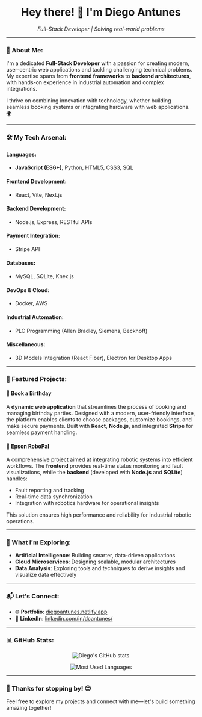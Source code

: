 <h1 align="center"> 
  Hey there! 👋 I'm Diego Antunes 
</h1>

<p align="center">
  <em>Full-Stack Developer | Solving real-world problems</em>
</p>

---

### 🌟 About Me:
I'm a dedicated **Full-Stack Developer** with a passion for creating modern, user-centric web applications and tackling challenging technical problems. My expertise spans from **frontend frameworks** to **backend architectures**, with hands-on experience in industrial automation and complex integrations.

I thrive on combining innovation with technology, whether building seamless booking systems or integrating hardware with web applications. 🌍

---

### 🛠️ My Tech Arsenal:

#### Languages:
- **JavaScript (ES6+)**, Python, HTML5, CSS3, SQL

#### Frontend Development:
- React, Vite, Next.js

#### Backend Development:
- Node.js, Express, RESTful APIs

#### Payment Integration:
- Stripe API

#### Databases:
- MySQL, SQLite, Knex.js

#### DevOps & Cloud:
- Docker, AWS

#### Industrial Automation:
- PLC Programming (Allen Bradley, Siemens, Beckhoff)

#### Miscellaneous:
- 3D Models Integration (React Fiber), Electron for Desktop Apps

---

### 🚀 Featured Projects:

#### 🎉 Book a Birthday
A **dynamic web application** that streamlines the process of booking and managing birthday parties. Designed with a modern, user-friendly interface, the platform enables clients to choose packages, customize bookings, and make secure payments. Built with **React**, **Node.js**, and integrated **Stripe** for seamless payment handling.

#### 🤖 Epson RoboPal
A comprehensive project aimed at integrating robotic systems into efficient workflows. The **frontend** provides real-time status monitoring and fault visualizations, while the **backend** (developed with **Node.js** and **SQLite**) handles:
- Fault reporting and tracking
- Real-time data synchronization
- Integration with robotics hardware for operational insights

This solution ensures high performance and reliability for industrial robotic operations.

---

### 🌱 What I'm Exploring:
- **Artificial Intelligence**: Building smarter, data-driven applications
- **Cloud Microservices**: Designing scalable, modular architectures
- **Data Analysis**: Exploring tools and techniques to derive insights and visualize data effectively

---

### 📬 Let's Connect:

- 🌐 **Portfolio**: [diegoantunes.netlify.app](https://diegoantunes.netlify.app/)
- 💼 **LinkedIn**: [linkedin.com/in/dcantunes/](https://www.linkedin.com/in/dcantunes/)

---

### 📊 GitHub Stats:

<p align="center">
  <img src="https://github-readme-stats.vercel.app/api?username=DiegoCAntunes&show_icons=true&theme=radical&count_private=true" alt="Diego's GitHub stats" />
</p>

<p align="center">
  <img src="https://github-readme-stats.vercel.app/api/top-langs/?username=DiegoCAntunes&layout=compact&theme=radical" alt="Most Used Languages" />
</p>

---

### 🎉 Thanks for stopping by! 😊
Feel free to explore my projects and connect with me—let's build something amazing together!
